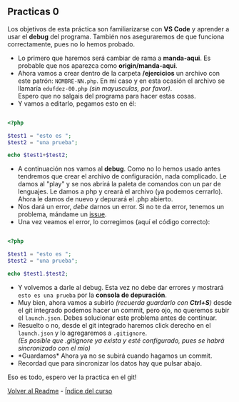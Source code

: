 ## Practicas 0
Los objetivos de esta práctica son familiarizarse con **VS Code** y aprender a usar el **debug** del programa. También nos aseguraremos de que funciona correctamente, pues no lo hemos probado.  

* Lo primero que haremos será cambiar de rama a **manda-aqui**. Es probable que nos aparezca como **origin/manda-aqui**.  
* Ahora vamos a crear dentro de la carpeta **/ejercicios** un archivo con este patrón: `NOMBRE-NN.php`. En mi caso y en esta ocasión el archivo se llamaría `edufdez-00.php` *(sin mayusculas, por favor)*.  
Espero que no salgais del programa para hacer estas cosas.
* Y vamos a editarlo, pegamos esto en él:

```php

<?php

$test1 = "esto es ";
$test2 = "una prueba";

echo $test1+$test2;

```

* A continuación nos vamos al **debug**. Como no lo hemos usado antes tendremos que crear el archivo de configuración, nada complicado. Le damos al "play" y se nos abrirá la paleta de comandos con un par de lenguajes. Le damos a php y creará el archivo (ya podemos cerrarlo). Ahora le damos de nuevo y depurará el .php abierto.  
* Nos dará un error, *debe* darnos un error. Si no te da error, tenemos un problema, mándame un [issue](https://github.com/EduFdezSoy/curso-php/issues).
* Una vez veamos el error, lo corregimos (aquí el código correcto):

```php

<?php

$test1 = "esto es ";
$test2 = "una prueba";

echo $test1.$test2;

```

* Y volvemos a darle al debug. Esta vez no debe dar errores y mostrará `esto es una prueba` por la **consola de depuración**.  
* Muy bien, ahora vamos a subirlo *(recuerda guardarlo con **Ctrl+S**)* desde el git integrado podemos hacer un commit, pero ojo, no queremos subir el `launch.json`. Debes solucionar este problema antes de continuar.  
* Resuelto o no, desde el git integrado haremos click derecho en el `launch.json` y lo agregaremos a `.gitignore`.  
*(Es posible que .gitignore ya exista y esté configurado, pues se habrá sincronizado con el mio)*
* \*Guardamos\* Ahora ya no se subirá cuando hagamos un commit.
* Recordad que para sincronizar los datos hay que pulsar abajo.

Eso es todo, espero ver la practica en el git!  

[Volver al Readme](https://github.com/EduFdezSoy/curso-php/blob/master/README.md#curso-php) - [Índice del curso](https://github.com/EduFdezSoy/curso-php/blob/master/README.md#%C3%8Dndice-de-clases)
